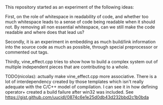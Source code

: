 This repository started as an experiment of the following ideas:

First, on the role of whitespace in readability of code, and whether too much
whitespace leads to a sense of code being readable when it should not. By
removing all non essential whitespace, can we still make the code readable and
where does that lead us?

Secondly, it is an experiment in embedding as much build/link information into
the source code as much as possible, through special preprocessor or commented
out tags.

Thirdly, vine_effect.cpp tries to show how to build a complex system out of
multiple independent pieces that are contributing to a whole.

TODO(nicolas): actually make vine_effect.cpp more associative. There is a lot
of interdependency created by those templates which isn't really adequate with
the C/C++ model of compilation. I can see it in how defining operator+ created
a build failure after win32 was included. See https://gist.github.com/uucidl/0874c6e1e25d0db43d232bbd2c1b0bda

